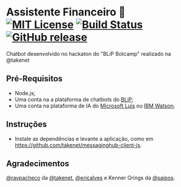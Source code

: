 # Assistente Financeiro 🤖 [![MIT License](https://img.shields.io/badge/License-MIT-red.svg)](LICENSE) [![Build Status](https://scrutinizer-ci.com/g/dedevillela/bot-assistente-financeiro/badges/build.png?b=master)](https://scrutinizer-ci.com/g/dedevillela/VRS-Operator-Flags/build-status/master) [![GitHub release](https://img.shields.io/github/release/dedevillela/bot-assistente-financeiro.svg)]()
Chatbot desenvolvido no hackaton do "BLiP Botcamp" realizado na @takenet

## Pré-Requisitos
- Node.js;
- Uma conta na a plataforma de chatbots do [BLiP](https://blip.ai);
- Uma conta na plataforma de IA do [Microsoft Luis](https://www.luis.ai) ou [IBM Watson](https://www.ibm.com/watson);

## Instruções
- Instale as dependências e levante a aplicação, como em https://github.com/takenet/messaginghub-client-js.

## Agradecimentos
[@ravpacheco](https://github.com/ravpacheco) da [@takenet](https://github.com/takenet), [@ericalves](https://github.com/ericalves) e Kenner Grings da [@saipos](https://github.com/saipos).

